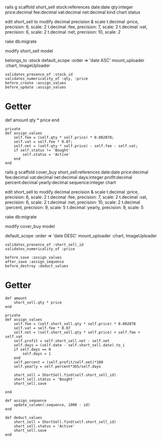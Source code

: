 rails g scaffold short_sell stock:references date:date qty:integer
price:decimal fee:decimal vat:decimal net:decimal kind chart status

edit short_sell to modify decimal precision & scale
  t.decimal :price, precision: 6,  scale: 2
  t.decimal :fee,   precision: 7,  scale: 2
  t.decimal :vat,   precision: 6,  scale: 2
  t.decimal :net,   precision: 10, scale: 2

rake db:migrate

modify short_sell model

  belongs_to :stock
  default_scope :order => 'date ASC'
  mount_uploader :chart, ImageUploader  
  
	validates_presence_of :stock_id 
	validates_numericality_of :qty, :price
	before_create :assign_values	
	before_update :assign_values

  # Getter
  def amount
		qty * price
  end 
	
	private
	def assign_values
		self.fee = (self.qty * self.price) * 0.002078;
		self.vat = self.fee * 0.07;
		self.net = (self.qty * self.price) - self.fee - self.vat;
		if self.status != 'Bought'
			self.status = 'Active'
		end			
	end 

rails g scaffold cover_buy short_sell:references date:date 
price:decimal fee:decimal vat:decimal net:decimal days:integer 
profit:decimal percent:decimal 
yearly:decimal sequence:integer chart 

edit short_sell to modify decimal precision & scale
  t.decimal :price, precision: 6,  scale: 2
  t.decimal :fee,   precision: 7,  scale: 2
  t.decimal :vat,   precision: 6,  scale: 2
  t.decimal :net,   precision: 10, scale: 2
  t.decimal :percent,   precision: 9, scale: 5
  t.decimal :yearly,   precision: 9, scale: 5


rake db:migrate

modify cover_buy model

  default_scope :order => 'date DESC'
  mount_uploader :chart, ImageUploader  
  
	validates_presence_of :short_sell_id 
	validates_numericality_of :price

	before_save :assign_values
	after_save :assign_sequence
	before_destroy :deduct_values

  # Getter
	def amount
    	short_sell.qty * price
	end

	private
	def assign_values
		self.fee = (self.short_sell.qty * self.price) * 0.002078
		self.vat = self.fee * 0.07
		self.net = (self.short_sell.qty * self.price) + self.fee + self.vat
 		self.profit = self.short_sell.net - self.net
 		self.days = (self.date - self.short_sell.date).to_i 
 		if self.days == 0
    		self.days = 1
 		end
 		self.percent = (self.profit/self.net)*100
 		self.yearly = self.percent*365/self.days 
 
 		short_sell = ShortSell.find(self.short_sell_id)
		short_sell.status = 'Bought'
		short_sell.save
	
	end  

	def assign_sequence
		update_column(:sequence, 1000 - id)
	end

	def deduct_values		
 		short_sell = ShortSell.find(self.short_sell_id)
		short_sell.status = 'Active'
		short_sell.save		
	end  	